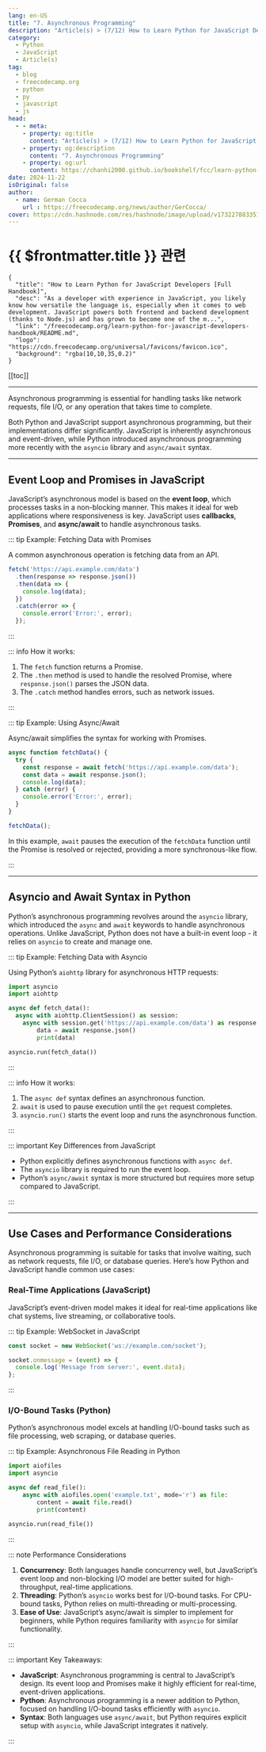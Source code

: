 ```yaml
---
lang: en-US
title: "7. Asynchronous Programming"
description: "Article(s) > (7/12) How to Learn Python for JavaScript Developers [Full Handbook]"
category:
  - Python
  - JavaScript
  - Article(s)
tag:
  - blog
  - freecodecamp.org
  - python
  - py
  - javascript
  - js
head:
  - - meta:
    - property: og:title
      content: "Article(s) > (7/12) How to Learn Python for JavaScript Developers [Full Handbook]"
    - property: og:description
      content: "7. Asynchronous Programming"
    - property: og:url
      content: https://chanhi2000.github.io/bookshelf/fcc/learn-python-for-javascript-developers-handbook/7-asynchronous-programming.html
date: 2024-11-22
isOriginal: false
author:
  - name: German Cocca
    url : https://freecodecamp.org/news/author/GerCocca/
cover: https://cdn.hashnode.com/res/hashnode/image/upload/v1732278833514/c23ea6ad-25b9-45c9-a7a7-c32499ca1d8b.jpeg
---
```


# {{ $frontmatter.title }} 관련

```component VPCard
{
  "title": "How to Learn Python for JavaScript Developers [Full Handbook]",
  "desc": "As a developer with experience in JavaScript, you likely know how versatile the language is, especially when it comes to web development. JavaScript powers both frontend and backend development (thanks to Node.js) and has grown to become one of the m...",
  "link": "/freecodecamp.org/learn-python-for-javascript-developers-handbook/README.md",
  "logo": "https://cdn.freecodecamp.org/universal/favicons/favicon.ico",
  "background": "rgba(10,10,35,0.2)"
}
```

[[toc]]

---

<SiteInfo
  name="How to Learn Python for JavaScript Developers [Full Handbook]"
  desc="As a developer with experience in JavaScript, you likely know how versatile the language is, especially when it comes to web development. JavaScript powers both frontend and backend development (thanks to Node.js) and has grown to become one of the m..."
  url="https://freecodecamp.org/news/learn-python-for-javascript-developers-handbook#heading-7-asynchronous-programming"
  logo="https://cdn.freecodecamp.org/universal/favicons/favicon.ico"
  preview="https://cdn.hashnode.com/res/hashnode/image/upload/v1732278833514/c23ea6ad-25b9-45c9-a7a7-c32499ca1d8b.jpeg"/>

Asynchronous programming is essential for handling tasks like network requests, file I/O, or any operation that takes time to complete.

Both Python and JavaScript support asynchronous programming, but their implementations differ significantly. JavaScript is inherently asynchronous and event-driven, while Python introduced asynchronous programming more recently with the `asyncio` library and `async/await` syntax.

---

## Event Loop and Promises in JavaScript

JavaScript’s asynchronous model is based on the **event loop**, which processes tasks in a non-blocking manner. This makes it ideal for web applications where responsiveness is key. JavaScript uses **callbacks**, **Promises**, and **async/await** to handle asynchronous tasks.

::: tip Example: Fetching Data with Promises

A common asynchronous operation is fetching data from an API.

```js
fetch('https://api.example.com/data')
  .then(response => response.json())
  .then(data => {
    console.log(data);
  })
  .catch(error => {
    console.error('Error:', error);
  });
```

:::

::: info How it works:

1. The `fetch` function returns a Promise.
2. The `.then` method is used to handle the resolved Promise, where `response.json()` parses the JSON data.
3. The `.catch` method handles errors, such as network issues.

:::

::: tip Example: Using Async/Await

Async/await simplifies the syntax for working with Promises.

```js
async function fetchData() {
  try {
    const response = await fetch('https://api.example.com/data');
    const data = await response.json();
    console.log(data);
  } catch (error) {
    console.error('Error:', error);
  }
}

fetchData();
```

In this example, `await` pauses the execution of the `fetchData` function until the Promise is resolved or rejected, providing a more synchronous-like flow.

:::

---

## Asyncio and Await Syntax in Python

Python’s asynchronous programming revolves around the `asyncio` library, which introduced the `async` and `await` keywords to handle asynchronous operations. Unlike JavaScript, Python does not have a built-in event loop - it relies on `asyncio` to create and manage one.

::: tip Example: Fetching Data with Asyncio

Using Python’s `aiohttp` library for asynchronous HTTP requests:

```py
import asyncio
import aiohttp

async def fetch_data():
  async with aiohttp.ClientSession() as session:
    async with session.get('https://api.example.com/data') as response:
        data = await response.json()
        print(data)

asyncio.run(fetch_data())
```

:::

::: info How it works:

1. The `async def` syntax defines an asynchronous function.
2. `await` is used to pause execution until the `get` request completes.
3. `asyncio.run()` starts the event loop and runs the asynchronous function.

:::

::: important Key Differences from JavaScript

- Python explicitly defines asynchronous functions with `async def`.
- The `asyncio` library is required to run the event loop.
- Python’s `async/await` syntax is more structured but requires more setup compared to JavaScript.

:::

---

## Use Cases and Performance Considerations

Asynchronous programming is suitable for tasks that involve waiting, such as network requests, file I/O, or database queries. Here’s how Python and JavaScript handle common use cases:

### <FontIcon icon="fa-brands fa-js"/>Real-Time Applications (JavaScript)

JavaScript’s event-driven model makes it ideal for real-time applications like chat systems, live streaming, or collaborative tools.

::: tip Example: WebSocket in JavaScript

```js
const socket = new WebSocket('ws://example.com/socket');

socket.onmessage = (event) => {
  console.log('Message from server:', event.data);
};
```

:::

### <FontIcon icon="fa-brands fa-python"/>I/O-Bound Tasks (Python)

Python’s asynchronous model excels at handling I/O-bound tasks such as file processing, web scraping, or database queries.

::: tip Example: Asynchronous File Reading in Python

```py
import aiofiles
import asyncio

async def read_file():
    async with aiofiles.open('example.txt', mode='r') as file:
        content = await file.read()
        print(content)

asyncio.run(read_file())
```

:::

::: note Performance Considerations

1. **Concurrency**: Both languages handle concurrency well, but JavaScript’s event loop and non-blocking I/O model are better suited for high-throughput, real-time applications.
2. **Threading**: Python’s `asyncio` works best for I/O-bound tasks. For CPU-bound tasks, Python relies on multi-threading or multi-processing.
3. **Ease of Use**: JavaScript’s async/await is simpler to implement for beginners, while Python requires familiarity with `asyncio` for similar functionality.

:::

::: important Key Takeaways:

- **JavaScript**: Asynchronous programming is central to JavaScript’s design. Its event loop and Promises make it highly efficient for real-time, event-driven applications.
- **Python**: Asynchronous programming is a newer addition to Python, focused on handling I/O-bound tasks efficiently with `asyncio`.
- **Syntax**: Both languages use `async/await`, but Python requires explicit setup with `asyncio`, while JavaScript integrates it natively.

:::